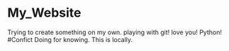 # My_Website
Trying to create something on my own.
playing with git!
love you!
Python!
#Confict
Doing for knowing.
This is locally.